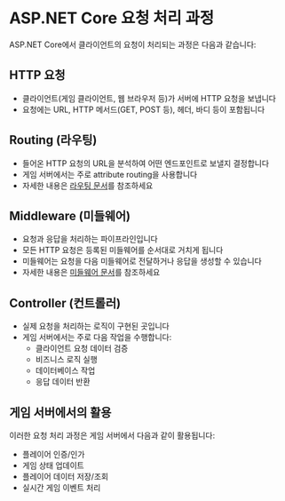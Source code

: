 # ASP.NET Core 요청 처리 과정

ASP.NET Core에서 클라이언트의 요청이 처리되는 과정은 다음과 같습니다:

## HTTP 요청
- 클라이언트(게임 클라이언트, 웹 브라우저 등)가 서버에 HTTP 요청을 보냅니다
- 요청에는 URL, HTTP 메서드(GET, POST 등), 헤더, 바디 등이 포함됩니다

## Routing (라우팅)
- 들어온 HTTP 요청의 URL을 분석하여 어떤 엔드포인트로 보낼지 결정합니다
- 게임 서버에서는 주로 attribute routing을 사용합니다
- 자세한 내용은 [라우팅 문서](routing.md)를 참조하세요

## Middleware (미들웨어)
- 요청과 응답을 처리하는 파이프라인입니다
- 모든 HTTP 요청은 등록된 미들웨어를 순서대로 거치게 됩니다
- 미들웨어는 요청을 다음 미들웨어로 전달하거나 응답을 생성할 수 있습니다
- 자세한 내용은 [미들웨어 문서](middleware.md)를 참조하세요

## Controller (컨트롤러)
- 실제 요청을 처리하는 로직이 구현된 곳입니다
- 게임 서버에서는 주로 다음 작업을 수행합니다:
  - 클라이언트 요청 데이터 검증
  - 비즈니스 로직 실행
  - 데이터베이스 작업
  - 응답 데이터 반환

## 게임 서버에서의 활용
이러한 요청 처리 과정은 게임 서버에서 다음과 같이 활용됩니다:
- 플레이어 인증/인가
- 게임 상태 업데이트
- 플레이어 데이터 저장/조회
- 실시간 게임 이벤트 처리